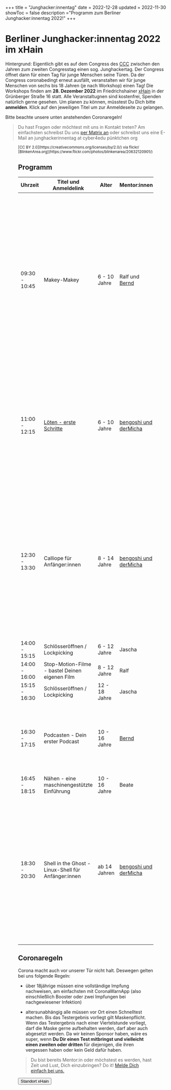 +++
title = "Junghacker:innentag"
date = 2022-12-28
updated = 2022-11-30
showToc = false
description ="Programm zum Berliner Junghacker:innentag 2022!"
+++

<script lang="ts">
    import Button from '$lib/components/Button.svelte';
    import Figure from '$lib/components/Figure.svelte';
    import UserRectangle from "phosphor-svelte/lib/UserRectangle";
</script>

# Berliner Junghacker:innentag 2022 im xHain

Hintergrund: Eigentlich gibt es auf dem Congress des [CCC](https://ccc.de) zwischen den Jahren zum zweiten Congresstag einen sog. Junghackertag. Der Congress öffnet dann für einen Tag für junge Menschen seine Türen. Da der Congress coronabedingt erneut ausfällt, veranstalten wir für junge Menschen von sechs bis 18 Jahren (je nach Workshop) einen Tag! Die Workshops finden am **28. Dezember 2022** im Friedrichshainer [xHain](https://x-hain.de/de/) in der Grünberger Straße 16 statt. Alle Veranstaltugnen sind kostenfrei, Spenden natürlich gerne gesehen. Um planen zu können, müsstest Du Dich bitte **anmelden**. Klick auf den jeweiligen Titel um zur Anmeldeseite zu gelangen.

Bitte beachte unsere unten anstehenden Coronaregeln!

> Du hast Fragen oder möchtest mit uns in Kontakt treten? Am einfachsten schreibst Du uns [per Matrix an](https://matrix.to/#/#junghackerinnentag:x-hain.de) oder schreibst uns eine E-Mail an junghackerinnentag at cyber4edu pünktchen org

<Figure src="/images/future-hacker.jpg" alt="Junghacker:in bei der Arbeit" />
<small>
[CC BY 2.0](https://creativecommons.org/licenses/by/2.0/) via flickr/ [BlinkenArea.org](https://www.flickr.com/photos/blinkenarea/20632120901/)
</small>

## Programm

| Uhrzeit       | Titel und Anmeldelink                                                                  | Alter         | Mentor:innen                                               | max. Teilnehmende | Worum geht's                                                                                                                                                                                                                                                                                                                                                                                                                                                                                        |
| ------------- | -------------------------------------------------------------------------------------- | ------------- | ---------------------------------------------------------- | ----------------- | --------------------------------------------------------------------------------------------------------------------------------------------------------------------------------------------------------------------------------------------------------------------------------------------------------------------------------------------------------------------------------------------------------------------------------------------------------------------------------------------------- |
| 09:30 - 10:45 | Makey-Makey                                                                            | 6 - 10 Jahre  | Ralf und [Bernd](https://www.wirkstoffradio.de/ueber-uns/) | 10                | Makey-Makey ist eine kleine Platine, mit der ihr aus allen stromleitenden Materialien (Alufolie, Knete, Obst usw.) euren Computer bedient. Damit lassen sich einfache Computerspiele steuern oder Musikinstrumente bauen und über den Computer ansteuern. Eurer Kreativität sind dabei kaum Grenzen gesetzt. Geeignet für kreative Kids, die Spaß haben, Konstruktion und Steuerung eines Controllers selbst in die Hand zu nehmen und sich nicht mehr mit fertigen Lösungen zufriedengeben wollen. |
| 11:00 - 12:15 | [Löten - erste Schritte](https://zen.coderdojo.com/dojos/de/berlin/berlin-mitte-xhain) | 6 - 10 Jahre  | [bengoshi und derMicha](https://coderdojo.red/about/)      | 10                | Schon mal gelötet? Nicht? Dann wird es aber Zeit! Mit fertigen Bausätzen lernst Du, auf welcher Seite der Lötkolben heiß wird und wie Du Bauteile verbindest. Am Ende hast Du ein tolles Ergebnis, dass Du mitnehmen kannst! Kinder mit längeren Haaren sollten bitte ein Haargummi mitnehmen, damit die Veranstaltung nicht den Frisörbesuch erspart.                                                                                                                                              |
| 12:30 - 13:30 | Calliope für Anfänger:innen                                                            | 8 - 14 Jahre  | [bengoshi und derMicha](https://coderdojo.red/about/)      | 10                | Der Calliope ist quasi ein kleiner Computer mit vielen Sensoren, ein paar LED und wird über eine mit grafischen Elementen programmiert. Wenn Du also noch keine oder kaum Programmiererfahrung hast, ist das der perfekte Einstieg. Am Ende kannst Du einen Würfel programmieren, der neue Zahlen anzeigt, nachdem Du ihn geschüttelt hast. Und vielleicht kannst Du sogar mit anderen über eine Funkverbindung gegeneinander spielen.                                                              |
| 14:00 - 15:15 | Schlösseröffnen / Lockpicking                                                          | 6 - 12 Jahre  | Jascha                                                     | 10                | Beschreibung kommt                                                                                                                                                                                                                                                                                                                                                                                                                                                                                  |
| 14:00 - 16:00 | Stop-Motion-Filme - bastel Deinen eigenen Film                                         | 8 - 12 Jahre  | Ralf                                                       | 10                | Beschreibung kommt                                                                                                                                                                                                                                                                                                                                                                                                                                                                                  |
| 15:15 - 16:30 | Schlösseröffnen / Lockpicking                                                          | 12 - 18 Jahre | Jascha                                                     | 10                | Beschreibung kommt                                                                                                                                                                                                                                                                                                                                                                                                                                                                                  |
| 16:30 - 17:15 | Podcasten - Dein erster Podcast                                                        | 10 - 16 Jahre | [Bernd](https://www.wirkstoffradio.de/ueber-uns/)          | 6                 | Podcast, wie kommt mein Hörspiel ins Internet? Wie geht das, was braucht man und wie fange ich an? Wenn Ihr Euch diese Fragen gestellt habt, kommt vorbei und wir helfen Euch bei den ersten Schritte zum eigenen Podcast.                                                                                                                                                                                                                                                                          |
| 16:45 - 18:15 | Nähen - eine maschinengestützte Einführung                                             | 10 - 16 Jahre | Beate                                                      | XX                | Beschreibung kommt                                                                                                                                                                                                                                                                                                                                                                                                                                                                                  |
| 18:30 - 20:30 | Shell in the Ghost - Linux-Shell für Anfänger:innen                                    | ab 14 Jahren  | [bengoshi und derMicha](https://coderdojo.red/about/)      | 12                | In vielen Filmen, in dem Hacker:innen dargestellt werden, seht ihr diese mysteriöse Shell, über die Server in Rechenzentren angesteuert werden. Hier wollen wir euch auf eine kleine Reise mitnehmen und das ganze entzaubern. Du brauchst keine Vorkenntnisse, keinen Linux-Rechner, sondern nur Dein eigenes Notebook (kein Tablet!). Falls Du kein eigenes Gerät hast, sag rechtzeitig Bescheid, dann bereiten wir Dir ein Leihgerät vor.                                                        |

## Coronaregeln

Corona macht auch vor unserer Tür nicht halt. Deswegen gelten bei uns folgende Regeln:

- über 18jährige müssen eine vollständige Impfung nachweisen, am einfachsten mit CoronaWarnApp (also einschließlich Booster oder zwei Impfungen bei nachgewiesener Infektion)

- altersunabhängig alle müssen vor Ort einen Schnelltest machen. Bis das Testergebnis vorliegt gilt Maskenpflicht. Wenn das Testergebnis nach einer Viertelstunde vorliegt, darf die Maske gerne aufbehalten werden, darf aber auch abgesetzt werden. Da wir keinen Sponsor haben, wäre es super, wenn **Du Dir einen Test mitbringst und vielleicht einen zweiten oder dritten** für diejenigen, die ihren vergessen haben oder kein Geld dafür haben.

> Du bist bereits Mentor:in oder möchstest es werden, hast Zeit und Lust, Dich einzubringen? Do it! [Melde Dich einfach bei uns.](https://matrix.to/#/#junghackerinnentag:x-hain.de)

<div class="flex justify-center">
    <Button href="https://routing.openstreetmap.de/?z=17&center=52.512803%2C13.449798&loc=52.512790%2C13.449777&hl=de&alt=0&srv=1#">
        <UserRectangle size={24} /> Standort xHain
    </Button>
</div>
